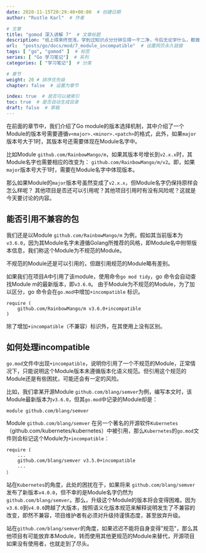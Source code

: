 ```yaml
---
date: 2020-11-15T20:29:40+08:00  # 创建日期
author: "Rustle Karl"  # 作者

# 文章
title: "gomod 深入讲解 7"  # 文章标题
description: "纸上得来终觉浅，学到过知识点分分钟忘得一干二净，今后无论学什么，都做好笔记吧。"
url:  "posts/go/docs/mod/7_module_incompatible"  # 设置网页永久链接
tags: [ "go", "gomod" ]  # 标签
series: [ "Go 学习笔记"]  # 系列
categories: [ "学习笔记"]  # 分类

# 章节
weight: 20 # 排序优先级
chapter: false  # 设置为章节

index: true  # 是否可以被索引
toc: true  # 是否自动生成目录
draft: false  # 草稿
---
```


在前面的章节中，我们介绍了Go module的版本选择机制，其中介绍了一个Module的版本号需要遵循`v<major>.<minor>.<patch>`的格式，此外，如果`major`版本号大于1时，其版本号还需要体现在Module名字中。

比如Module `github.com/RainbowMango/m`，如果其版本号增长到`v2.x.x`时，其Module名字也需要相应的改变为：
`github.com/RainbowMango/m/v2`。即，如果`major`版本号大于1时，需要在Module名字中体现版本。

那么如果Module的`major`版本号虽然变成了`v2.x.x`，但Module名字仍保持原样会怎么样呢？ 其他项目是否还可以引用呢？其他项目引用时有没有风险呢？这就是今天要讨论的内容。

## 能否引用不兼容的包

我们还是以Module `github.com/RainbowMango/m` 为例，假如其当前版本为`v3.6.0`，因为其Module名字未遵循Golang所推荐的风格，即Module名中附带版本信息，我们称这个Module为不规范的Module。

不规范的Module还是可以引用的，但跟引用规范的Module略有差别。

如果我们在项目A中引用了该module，使用命令`go mod tidy`，go 命令会自动查找Module m的最新版本，即`v3.6.0`。
由于Module为不规范的Module，为了加以区分，go 命令会在`go.mod`中增加`+incompatible` 标识。

```
require (
	github.com/RainbowMango/m v3.6.0+incompatible
)
```

除了增加`+incompatible`（不兼容）标识外，在其使用上没有区别。

## 如何处理incompatible

`go.mod`文件中出现`+incompatible`，说明你引用了一个不规范的Module，正常情况下，只能说明这个Module版本未遵循版本化语义规范。但引用这个规范的Module还是有些困扰，可能还会有一定的风险。

比如，我们拿某开源Module `github.com/blang/semver`为例，编写本文时，该Module最新版本为`v3.6.0`，但其`go.mod`中记录的Module却是：
```
module github.com/blang/semver
```

Module `github.com/blang/semver` 在另一个著名的开源软件`Kubernetes`（github.com/kubernetes/kubernetes）中被引用，那么`Kubernetes`的`go.mod`文件则会标记这个Module为`+incompatible`：

```
require (
	...
	github.com/blang/semver v3.5.0+incompatible
	...
）
```

站在`Kubernetes`的角度，此处的困扰在于，如果将来 `github.com/blang/semver`发布了新版本`v4.0.0`，但不幸的是Module名字仍然为`github.com/blang/semver`。那么，升级这个Module的版本将会变得困难。因为`v3.6.0`到`v4.0.0`跨越了大版本，按照语义化版本规范来解释说明发生了不兼容的改变，即然不兼容，项目维护者有必须对升级持谨慎态度，甚至放弃升级。

站在`github.com/blang/semver`的角度，如果迟迟不能将自身变得"规范"，那么其他项目有可能放弃本Module，转而使用其他更规范的Module来替代，开源项目如果没有使用者，也就走到了尽头。
